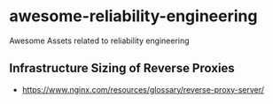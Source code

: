 # awesome-reliability-engineering
Awesome Assets related to reliability engineering

## Infrastructure Sizing of Reverse Proxies
- https://www.nginx.com/resources/glossary/reverse-proxy-server/
